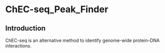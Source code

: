 # ChEC-seq_Peak_Finder
## Introduction
ChEC-seq is an alternative method to identify genome-wide protein-DNA interactions.
